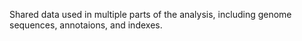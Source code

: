 
Shared data used in multiple parts of the analysis, including genome sequences,
annotaions, and indexes.
